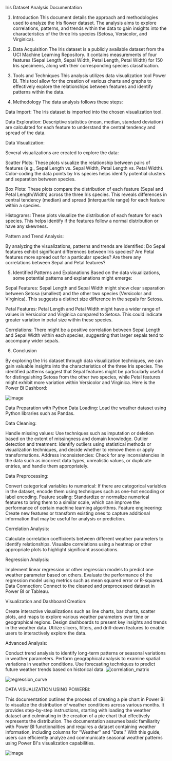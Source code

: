 Iris Dataset Analysis Documentation

1. Introduction
This document details the approach and methodologies used to analyze the Iris flower dataset. The analysis aims to explore correlations, patterns, and trends within the data to gain insights into the characteristics of the three Iris species (Setosa, Versicolor, and Virginica).

2. Data Acquisition
The Iris dataset is a publicly available dataset from the UCI Machine Learning Repository. It contains measurements of four features (Sepal Length, Sepal Width, Petal Length, Petal Width) for 150 Iris specimens, along with their corresponding species classification.

3. Tools and Techniques
This analysis utilizes data visualization tool Power BI. This tool allow for the creation of various charts and graphs to effectively explore the relationships between features and identify patterns within the data.

4. Methodology
The data analysis follows these steps:

Data Import:
The Iris dataset is imported into the chosen visualization tool.

Data Exploration:
Descriptive statistics (mean, median, standard deviation) are calculated for each feature to understand the central tendency and spread of the data.

Data Visualization:

Several visualizations are created to explore the data:

Scatter Plots: These plots visualize the relationship between pairs of features (e.g., Sepal Length vs. Sepal Width, Petal Length vs. Petal Width). Color-coding the data points by Iris species helps identify potential clusters and separation between species.

Box Plots: These plots compare the distribution of each feature (Sepal and Petal Length/Width) across the three Iris species. This reveals differences in central tendency (median) and spread (interquartile range) for each feature within a species.

Histograms: These plots visualize the distribution of each feature for each species. This helps identify if the features follow a normal distribution or have any skewness.

Pattern and Trend Analysis:

By analyzing the visualizations, patterns and trends are identified:
Do Sepal features exhibit significant differences between Iris species?
Are Petal features more spread out for a particular species?
Are there any correlations between Sepal and Petal features?

5. Identified Patterns and Explanations
Based on the data visualizations, some potential patterns and explanations might emerge:

Sepal Features: Sepal Length and Sepal Width might show clear separation between Setosa (smallest) and the other two species (Versicolor and Virginica). This suggests a distinct size difference in the sepals for Setosa.

Petal Features: Petal Length and Petal Width might have a wider range of values in Versicolor and Virginica compared to Setosa. This could indicate greater variation in petal size within these species.

Correlations: There might be a positive correlation between Sepal Length and Sepal Width within each species, suggesting that larger sepals tend to accompany wider sepals.

6. Conclusion

By exploring the Iris dataset through data visualization techniques, we can gain valuable insights into the characteristics of the three Iris species.
The identified patterns suggest that Sepal features might be particularly useful for distinguishing Setosa from the other two species, while Petal features might exhibit more variation within Versicolor and Virginica.
Here is the Power Bi Dashbord:

![image](https://github.com/sankalpsinghthakur/Iris-dataset-/assets/102253297/7f691be5-a40e-43f8-8ed3-52f05861dc11)

 Data Preparation with Python
Data Loading: Load the weather dataset using Python libraries such as Pandas.

Data Cleaning:

Handle missing values: Use techniques such as imputation or deletion based on the extent of missingness and domain knowledge.
Outlier detection and treatment: Identify outliers using statistical methods or visualization techniques, and decide whether to remove them or apply transformations.
Address inconsistencies: Check for any inconsistencies in the data such as incorrect data types, unrealistic values, or duplicate entries, and handle them appropriately.

Data Preprocessing:

Convert categorical variables to numerical: If there are categorical variables in the dataset, encode them using techniques such as one-hot encoding or label encoding.
Feature scaling: Standardize or normalize numerical features to bring them to a similar scale, which can improve the performance of certain machine learning algorithms.
Feature engineering: Create new features or transform existing ones to capture additional information that may be useful for analysis or prediction.

Correlation Analysis:

Calculate correlation coefficients between different weather parameters to identify relationships.
Visualize correlations using a heatmap or other appropriate plots to highlight significant associations.

Regression Analysis:

Implement linear regression or other regression models to predict one weather parameter based on others.
Evaluate the performance of the regression model using metrics such as mean squared error or R-squared.
Data Connection: Connect to the cleaned and preprocessed dataset in Power BI or Tableau.

Visualization and Dashboard Creation:

Create interactive visualizations such as line charts, bar charts, scatter plots, and maps to explore various weather parameters over time or geographical regions.
Design dashboards to present key insights and trends in the weather data.
Utilize slicers, filters, and drill-down features to enable users to interactively explore the data.

Advanced Analysis:

Conduct trend analysis to identify long-term patterns or seasonal variations in weather parameters.
Perform geographical analysis to examine spatial variations in weather conditions.
Use forecasting techniques to predict future weather trends based on historical data.
![correlation_matrix](https://github.com/sankalpsinghthakur/Data-Analyst-Project-Series/assets/102253297/fcba61f4-4430-4c60-b455-6827125b740f)

![regression_curve](https://github.com/sankalpsinghthakur/Data-Analyst-Project-Series/assets/102253297/3cc0daad-22d4-4b9b-a361-f6b3f5d8d7fa)

DATA VISUALIZATION USING POWERBI:

This documentation outlines the process of creating a pie chart in Power BI to visualize the distribution of weather conditions across various months. It provides step-by-step instructions, starting with loading the weather dataset and culminating in the creation of a pie chart that effectively represents the distribution. The documentation assumes basic familiarity with Power BI functionalities and requires a dataset containing weather information, including columns for "Weather" and "Date." With this guide, users can efficiently analyze and communicate seasonal weather patterns using Power BI's visualization capabilities.


![image](https://github.com/sankalpsinghthakur/Data-Analyst-Project-Series/assets/102253297/ceecd6a8-414b-439a-988d-96a738960abf)

